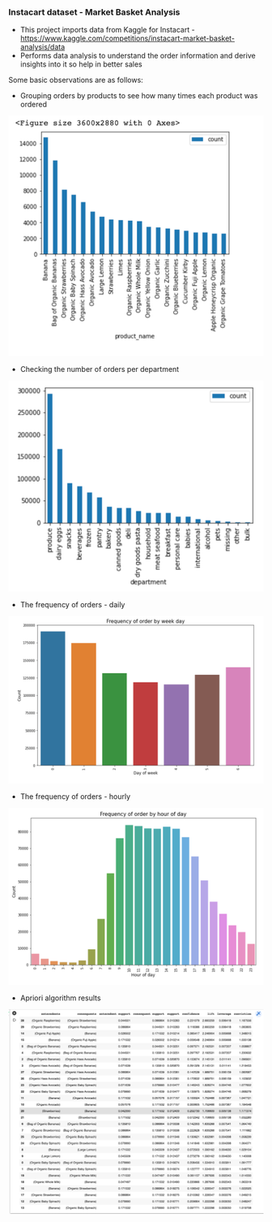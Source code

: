 ### Instacart dataset - Market Basket Analysis

* This project imports data from Kaggle for Instacart - https://www.kaggle.com/competitions/instacart-market-basket-analysis/data
* Performs data analysis to understand the order information and derive insights into it so help in better sales

Some basic observations are as follows:

* Grouping orders by products to see how many times each product was ordered

![alt text](https://github.com/arpithagurumurthy/Project_Instacart_MarketBasket/blob/main/num_orders_by_prods.png)

* Checking the number of orders per department

![alt text](https://github.com/arpithagurumurthy/Project_Instacart_MarketBasket/blob/main/num_orders_by_dept.png)

* The frequency of orders - daily 

![alt text](https://github.com/arpithagurumurthy/Project_Instacart_MarketBasket/blob/main/num_orders_day.png)

* The frequency of orders - hourly

![alt text](https://github.com/arpithagurumurthy/Project_Instacart_MarketBasket/blob/main/num_orders_hour.png)

* Apriori algorithm results

![alt_text](https://github.com/arpithagurumurthy/Project_Instacart_MarketBasket/blob/main/apriori.png)









